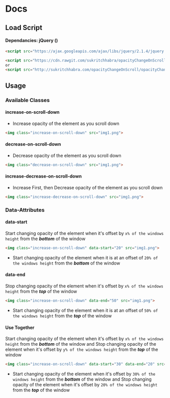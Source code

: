 # Docs


## Load Script
#### Dependancies: jQuery ()

```html
<script src="https://ajax.googleapis.com/ajax/libs/jquery/2.1.4/jquery.min.js"></script>

<script src="https://cdn.rawgit.com/sukritchhabra/opacityChangeOnScroll/master/opacityChangeOnScroll.js"></script>
or
<script src="http://sukritchhabra.com/opacityChangeOnScroll/opacityChangeOnScroll.js"></script>
```

## Usage

### Available Classes

#### increase-on-scroll-down
* Increase opacity of the element as you scroll down
```html
<img class="increase-on-scroll-down" src="img1.png">
```

#### decrease-on-scroll-down
* Decrease opacity of the element as you scroll down
```html
<img class="decrease-on-scroll-down" src="img1.png">
```

#### increase-decrease-on-scroll-down
* Increase First, then Decrease opacity of the element as you scroll down
```html
<img class="increase-decrease-on-scroll-down" src="img1.png">
```

### Data-Attributes

#### data-start
Start changing opacity of the element when it's offset by `x% of the windows height` from the *__bottom__* of the window 
```html
<img class="increase-on-scroll-down" data-start="20" src="img1.png">
```
* Start changing opacity of the element when it is at an offset of  `20% of the windows height` from the *__bottom__* of the window 

#### data-end
Stop changing opacity of the element when it's offset by `x% of the windows height` from the *__top__* of the window 
```html
<img class="increase-on-scroll-down" data-end="50" src="img1.png">
```
* Start changing opacity of the element when it is at an offset of  `50% of the windows height` from the *__top__* of the window 

#### Use Together
Start changing opacity of the element when it's offset by `x% of the windows height` from the *__bottom__* of the window and Stop changing opacity of the element when it's offset by `y% of the windows height` from the *__top__* of the window 
```html
<img class="increase-on-scroll-down" data-start="30" data-end="20" src="img1.png">
```
* Start changing opacity of the element when it's offset by `30% of the windows height` from the *__bottom__* of the window and Stop changing opacity of the element when it's offset by `20% of the windows height` from the *__top__* of the window